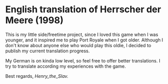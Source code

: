 # English translation of Herrscher der Meere (1998)

This is my little side/freetime project, since I loved this game when I was younger, and it inspired me to play Port Royale when I got older. Although I don't know about anyone else who would play this oldie, I decided to publish my current translation progress.

My German is on kinda low level, so feel free to offer better translations. I try to translate according my experiences with the game.

Best regards, _Henry_the_Slav._